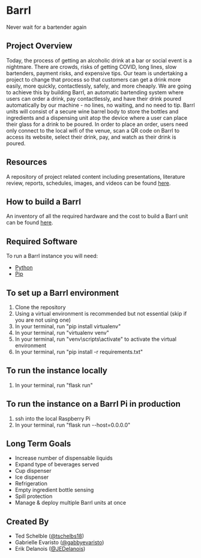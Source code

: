 # Barrl
Never wait for a bartender again

## Project Overview
Today, the process of getting an alcoholic drink at a bar or social event is a nightmare. There are crowds, risks of getting COVID, long lines, slow bartenders, payment risks, and expensive tips. Our team is undertaking a project to change that process so that customers can get a drink more easily, more quickly, contactlessly, safely, and more cheaply. We are going to achieve this by building Barrl, an automatic bartending system where users can order a drink, pay contactlessly, and have their drink poured automatically by our machine - no lines, no waiting, and no need to tip. Barrl units will consist of a secure wine barrel body to store the bottles and ingredients and a dispensing unit atop the device where a user can place their glass for a drink to be poured. In order to place an order, users need only connect to the local wifi of the venue, scan a QR code on Barrl to access its website, select their drink, pay, and watch as their drink is poured.

## Resources
A repository of project related content including presentations, literature review, reports, schedules, images, and videos can be found [here](https://drive.google.com/drive/u/1/folders/1snSKSgJmyOvtk9PzmkVpTZoNSdSPx8OJ).

## How to build a Barrl
An inventory of all the required hardware and the cost to build a Barrl unit can be found [here](https://docs.google.com/spreadsheets/u/1/d/1oeld_4YFFCOyfyVn-yoKrc7Vv1LyA8GUgOt9WdFAWWM/edit#gid=0).

## Required Software
To run a Barrl instance you will need:
- [Python](https://www.python.org/downloads/)
- [Pip](https://pip.pypa.io/en/stable/installing/)

## To set up a Barrl environment
1. Clone the repository
2. Using a virtual environment is recommended but not essential (skip if you are not using one)
  1. In your terminal, run "pip install virtualenv"
  2. In your terminal, run "virtualenv venv"
  3. In your terminal, run "venv\\scripts\\activate" to activate the virtual environment
3. In your terminal, run "pip install -r requirements.txt"

## To run the instance locally
1. In your terminal, run "flask run"

## To run the instance on a Barrl Pi in production
1. ssh into the local Raspberry Pi
2. In your terminal, run "flask run --host=0.0.0.0"

## Long Term Goals
- Increase number of dispensable liquids
- Expand type of beverages served
- Cup dispenser
- Ice dispenser
- Refrigeration
- Empty ingredient bottle sensing
- Spill protection
- Manage & deploy multiple Barrl units at once

## Created By
- Ted Schelble ([@tschelbs18](https://github.com/tschelbs18))
- Gabrielle Evaristo ([@gabbyevaristo](https://github.com/gabbyevaristo))
- Erik Delanois ([@JEDelanois](https://github.com/@JEDelanois))
